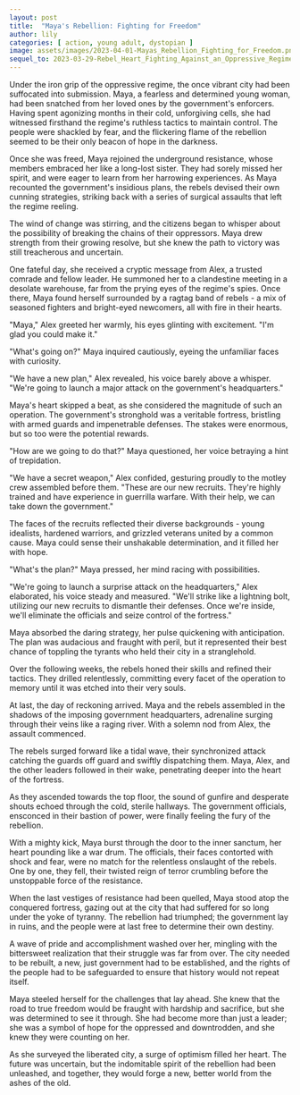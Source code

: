 ```yaml
---
layout: post
title:  "Maya's Rebellion: Fighting for Freedom"
author: lily
categories: [ action, young adult, dystopian ]
image: assets/images/2023-04-01-Mayas_Rebellion_Fighting_for_Freedom.png
sequel_to: 2023-03-29-Rebel_Heart_Fighting_Against_an_Oppressive_Regime.md
---
```


Under the iron grip of the oppressive regime, the once vibrant city had been suffocated into submission. Maya, a fearless and determined young woman, had been snatched from her loved ones by the government's enforcers. Having spent agonizing months in their cold, unforgiving cells, she had witnessed firsthand the regime's ruthless tactics to maintain control. The people were shackled by fear, and the flickering flame of the rebellion seemed to be their only beacon of hope in the darkness.

Once she was freed, Maya rejoined the underground resistance, whose members embraced her like a long-lost sister. They had sorely missed her spirit, and were eager to learn from her harrowing experiences. As Maya recounted the government's insidious plans, the rebels devised their own cunning strategies, striking back with a series of surgical assaults that left the regime reeling.

The wind of change was stirring, and the citizens began to whisper about the possibility of breaking the chains of their oppressors. Maya drew strength from their growing resolve, but she knew the path to victory was still treacherous and uncertain.

One fateful day, she received a cryptic message from Alex, a trusted comrade and fellow leader. He summoned her to a clandestine meeting in a desolate warehouse, far from the prying eyes of the regime's spies. Once there, Maya found herself surrounded by a ragtag band of rebels - a mix of seasoned fighters and bright-eyed newcomers, all with fire in their hearts.

"Maya," Alex greeted her warmly, his eyes glinting with excitement. "I'm glad you could make it."

"What's going on?" Maya inquired cautiously, eyeing the unfamiliar faces with curiosity.

"We have a new plan," Alex revealed, his voice barely above a whisper. "We're going to launch a major attack on the government's headquarters."

Maya's heart skipped a beat, as she considered the magnitude of such an operation. The government's stronghold was a veritable fortress, bristling with armed guards and impenetrable defenses. The stakes were enormous, but so too were the potential rewards.

"How are we going to do that?" Maya questioned, her voice betraying a hint of trepidation.

"We have a secret weapon," Alex confided, gesturing proudly to the motley crew assembled before them. "These are our new recruits. They're highly trained and have experience in guerrilla warfare. With their help, we can take down the government."

The faces of the recruits reflected their diverse backgrounds - young idealists, hardened warriors, and grizzled veterans united by a common cause. Maya could sense their unshakable determination, and it filled her with hope.

"What's the plan?" Maya pressed, her mind racing with possibilities.

"We're going to launch a surprise attack on the headquarters," Alex elaborated, his voice steady and measured. "We'll strike like a lightning bolt, utilizing our new recruits to dismantle their defenses. Once we're inside, we'll eliminate the officials and seize control of the fortress."

Maya absorbed the daring strategy, her pulse quickening with anticipation. The plan was audacious and fraught with peril, but it represented their best chance of toppling the tyrants who held their city in a stranglehold.

Over the following weeks, the rebels honed their skills and refined their tactics. They drilled relentlessly, committing every facet of the operation to memory until it was etched into their very souls.

At last, the day of reckoning arrived. Maya and the rebels assembled in the shadows of the imposing government headquarters, adrenaline surging through their veins like a raging river. With a solemn nod from Alex, the assault commenced.

The rebels surged forward like a tidal wave, their synchronized attack catching the guards off guard and swiftly dispatching them. Maya, Alex, and the other leaders followed in their wake, penetrating deeper into the heart of the fortress.

As they ascended towards the top floor, the sound of gunfire and desperate shouts echoed through the cold, sterile hallways. The government officials, ensconced in their bastion of power, were finally feeling the fury of the rebellion.

With a mighty kick, Maya burst through the door to the inner sanctum, her heart pounding like a war drum. The officials, their faces contorted with shock and fear, were no match for the relentless onslaught of the rebels. One by one, they fell, their twisted reign of terror crumbling before the unstoppable force of the resistance.

When the last vestiges of resistance had been quelled, Maya stood atop the conquered fortress, gazing out at the city that had suffered for so long under the yoke of tyranny. The rebellion had triumphed; the government lay in ruins, and the people were at last free to determine their own destiny.

A wave of pride and accomplishment washed over her, mingling with the bittersweet realization that their struggle was far from over. The city needed to be rebuilt, a new, just government had to be established, and the rights of the people had to be safeguarded to ensure that history would not repeat itself.

Maya steeled herself for the challenges that lay ahead. She knew that the road to true freedom would be fraught with hardship and sacrifice, but she was determined to see it through. She had become more than just a leader; she was a symbol of hope for the oppressed and downtrodden, and she knew they were counting on her.

As she surveyed the liberated city, a surge of optimism filled her heart. The future was uncertain, but the indomitable spirit of the rebellion had been unleashed, and together, they would forge a new, better world from the ashes of the old.
